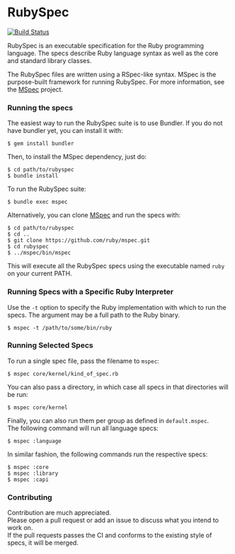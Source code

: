 # RubySpec

[![Build Status](https://travis-ci.org/ruby/rubyspec.png)](https://travis-ci.org/ruby/rubyspec)

RubySpec is an executable specification for the Ruby programming language.
The specs describe Ruby language syntax as well as the core and standard library classes.

The RubySpec files are written using a RSpec-like syntax.
MSpec is the purpose-built framework for running RubySpec.
For more information, see the [MSpec](http://github.com/ruby/mspec) project.

### Running the specs

The easiest way to run the RubySpec suite is to use Bundler.
If you do not have bundler yet, you can install it with:

    $ gem install bundler

Then, to install the MSpec dependency, just do:

    $ cd path/to/rubyspec
    $ bundle install

To run the RubySpec suite:

    $ bundle exec mspec

Alternatively, you can clone [MSpec](http://github.com/ruby/mspec) and run the specs with:

    $ cd path/to/rubyspec
    $ cd ..
    $ git clone https://github.com/ruby/mspec.git
    $ cd rubyspec
    $ ../mspec/bin/mspec

This will execute all the RubySpec specs using the executable named `ruby` on your current PATH.

### Running Specs with a Specific Ruby Interpreter

Use the `-t` option to specify the Ruby implementation with which to run the
specs. The argument may be a full path to the Ruby binary.

    $ mspec -t /path/to/some/bin/ruby

### Running Selected Specs

To run a single spec file, pass the filename to `mspec`:

    $ mspec core/kernel/kind_of_spec.rb

You can also pass a directory, in which case all specs in that directories will be run:

    $ mspec core/kernel

Finally, you can also run them per group as defined in `default.mspec`.  
The following command will run all language specs:

    $ mspec :language

In similar fashion, the following commands run the respective specs:

    $ mspec :core
    $ mspec :library
    $ mspec :capi

### Contributing

Contribution are much appreciated.  
Please open a pull request or add an issue to discuss what you intend to work on.  
If the pull requests passes the CI and conforms to the existing style of specs, it will be merged.
